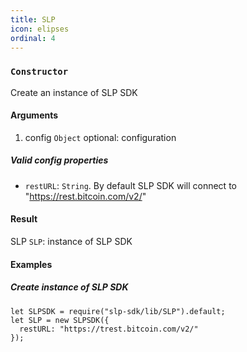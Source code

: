 ```yaml
---
title: SLP
icon: elipses
ordinal: 4
---
```


### `Constructor`

Create an instance of SLP SDK

#### Arguments

1.  config `Object` optional: configuration

##### Valid config properties

- `restURL`: `String`. By default SLP SDK will connect to "https://rest.bitcoin.com/v2/"

#### Result

SLP `SLP`: instance of SLP SDK

#### Examples

##### Create instance of SLP SDK

    let SLPSDK = require("slp-sdk/lib/SLP").default;
    let SLP = new SLPSDK({
      restURL: "https://trest.bitcoin.com/v2/"
    });
